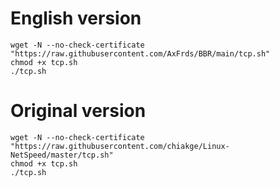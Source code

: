 # English version
```
wget -N --no-check-certificate "https://raw.githubusercontent.com/AxFrds/BBR/main/tcp.sh"
chmod +x tcp.sh
./tcp.sh
```

# Original version
```
wget -N --no-check-certificate "https://raw.githubusercontent.com/chiakge/Linux-NetSpeed/master/tcp.sh"
chmod +x tcp.sh
./tcp.sh
```
